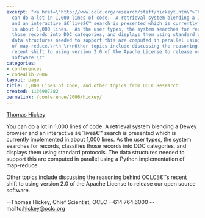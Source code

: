 ```yaml
---
excerpt: "<a href=\"http://www.oclc.org/research/staff/hickeyt.htm\">Thomas Hickey</a>\r\n\r\nYou
  can do a lot in 1,000 lines of code.  A retrieval system blending a Dewey browser
  and an interactive â€˜liveâ€™ search is presented which is currently implemented
  in about 1,000 lines.  As the user types, the system searches for records, classifies
  those records into DDC categories, and displays them using standard protocols.  The
  data structures needed to support this are computed in parallel using a Python implementation
  of map-reduce.\r\n \r\nOther topics include discussing the reasoning behind OCLCâ€™s
  recent shift to using version 2.0 of the Apache License to release our open source
  software.\r"
categories:
- conferences
- code4lib 2006
layout: page
title: 1,000 Lines of Code, and other topics from OCLC Research
created: 1136907282
permalink: /conference/2006/hickey/
---
```

<a href="http://www.oclc.org/research/staff/hickeyt.htm">Thomas Hickey</a>

You can do a lot in 1,000 lines of code.  A retrieval system blending a Dewey browser and an interactive â€˜liveâ€™ search is presented which is currently implemented in about 1,000 lines.  As the user types, the system searches for records, classifies those records into DDC categories, and displays them using standard protocols.  The data structures needed to support this are computed in parallel using a Python implementation of map-reduce.

Other topics include discussing the reasoning behind OCLCâ€™s recent shift to using version 2.0 of the Apache License to release our open source software.

--Thomas Hickey, Chief Scientist, OCLC
--614.764.6000
--mailto:hickey@oclc.org
